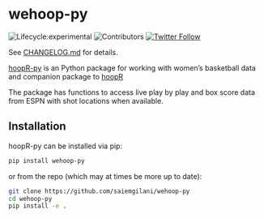 # wehoop-py
<!-- badges: start -->

![Lifecycle:experimental](https://img.shields.io/badge/lifecycle-experimental-orange.svg?style=for-the-badge&logo=github)
![Contributors](https://img.shields.io/github/contributors/saiemgilani/hoopR-py?style=for-the-badge)
[![Twitter
Follow](https://img.shields.io/twitter/follow/saiemgilani?color=blue&label=%40saiemgilani&logo=twitter&style=for-the-badge)](https://twitter.com/saiemgilani)

<!-- badges: end -->


See [CHANGELOG.md](CHANGELOG.md) for details.

[hoopR-py](https://github.com/saiemgilani/wehoop-py) is an Python package for working with women’s basketball data and companion package to [hoopR](https://github.com/saiemgilani/wehoop)

The package has functions to access live play by play and box score data from ESPN with shot locations when available.

## Installation

hoopR-py can be installed via pip:

```bash
pip install wehoop-py
```

or from the repo (which may at times be more up to date):

```bash
git clone https://github.com/saiemgilani/wehoop-py
cd wehoop-py
pip install -e .
```